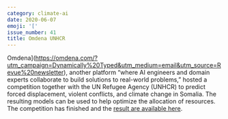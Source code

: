 ```yaml
---
category: climate-ai
date: 2020-06-07
emoji: '['
issue_number: 41
title: Omdena UNHCR
---
```


Omdena](https://omdena.com/?utm_campaign=Dynamically%20Typed&utm_medium=email&utm_source=Revue%20newsletter), another platform “where AI engineers and domain experts collaborate to build solutions to real-world problems,” hosted a competition together with the UN Refugee Agency (UNHCR) to predict forced displacement, violent conflicts, and climate change in Somalia.
The resulting models can be used to help optimize the allocation of resources.
The competition has finished and the [result are available here](https://omdena.com/projects/ai-climate-change/?utm_campaign=Dynamically%20Typed&utm_medium=email&utm_source=Revue%20newsletter).